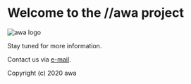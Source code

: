 # Welcome to the //awa project

![awa logo](https://avatars3.githubusercontent.com/u/75868412?s=200&v=4)

Stay tuned for more information.

Contact us via [e-mail](mailto:contact@awa.network).

Copyright (c) 2020 awa
